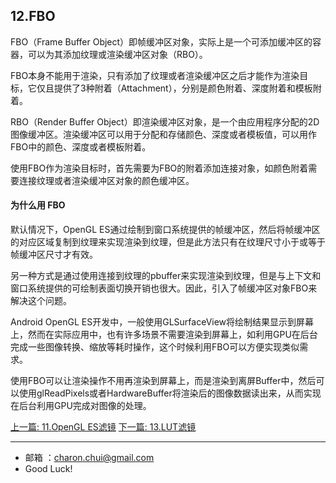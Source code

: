 ## 12.FBO

FBO（Frame Buffer Object）即帧缓冲区对象，实际上是一个可添加缓冲区的容器，可以为其添加纹理或渲染缓冲区对象（RBO）。

FBO本身不能用于渲染，只有添加了纹理或者渲染缓冲区之后才能作为渲染目标，它仅且提供了3种附着（Attachment），分别是颜色附着、深度附着和模板附着。

RBO（Render Buffer Object）即渲染缓冲区对象，是一个由应用程序分配的2D图像缓冲区。渲染缓冲区可以用于分配和存储颜色、深度或者模板值，可以用作FBO中的颜色、深度或者模板附着。

使用FBO作为渲染目标时，首先需要为FBO的附着添加连接对象，如颜色附着需要连接纹理或者渲染缓冲区对象的颜色缓冲区。


#### 为什么用 FBO

默认情况下，OpenGL ES通过绘制到窗口系统提供的帧缓冲区，然后将帧缓冲区的对应区域复制到纹理来实现渲染到纹理，但是此方法只有在纹理尺寸小于或等于帧缓冲区尺寸才有效。       

另一种方式是通过使用连接到纹理的pbuffer来实现渲染到纹理，但是与上下文和窗口系统提供的可绘制表面切换开销也很大。因此，引入了帧缓冲区对象FBO来解决这个问题。

Android OpenGL ES开发中，一般使用GLSurfaceView将绘制结果显示到屏幕上，然而在实际应用中，也有许多场景不需要渲染到屏幕上，如利用GPU在后台完成一些图像转换、缩放等耗时操作，这个时候利用FBO可以方便实现类似需求。

使用FBO可以让渲染操作不用再渲染到屏幕上，而是渲染到离屏Buffer中，然后可以使用glReadPixels或者HardwareBuffer将渲染后的图像数据读出来，从而实现在后台利用GPU完成对图像的处理。




[上一篇: 11.OpenGL ES滤镜](https://github.com/CharonChui/AndroidNote/blob/master/VideoDevelopment/OpenGL/10.GLSurfaceView%2BMediaPlayer%E6%92%AD%E6%94%BE%E8%A7%86%E9%A2%91.md)
[下一篇: 13.LUT滤镜]()

---

- 邮箱 ：charon.chui@gmail.com  
- Good Luck! 































